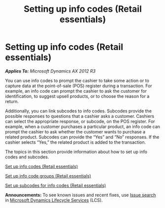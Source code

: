 ﻿---
title: Setting up info codes (Retail essentials)
TOCTitle: Setting up info codes (Retail essentials)
ms:assetid: b724625a-4d96-4ccf-a10c-95f9c5c9bee0
ms:mtpsurl: https://technet.microsoft.com/en-us/library/Dn736938(v=AX.60)
ms:contentKeyID: 62200415
ms.date: 08/15/2014
mtps_version: v=AX.60
f1_keywords:
- MsDynAx060.Forms.RetailInfocodeTableSpecific
- MsDynAx060.Forms.RetailTransactionInfocodeTrans
---

# Setting up info codes (Retail essentials) 


_**Applies To:** Microsoft Dynamics AX 2012 R3_

You can use info codes to prompt the cashier to take some action or to capture data at the point-of-sale (POS) register during a transaction. For example, an info code can prompt the cashier to ask the customer for identification, to suggest upsell products, or to choose the reason for a return.

Additionally, you can link subcodes to info codes. Subcodes provide the possible responses to questions that a cashier asks a customer. Cashiers can select the appropriate response, or subcode, on the POS register. For example, when a customer purchases a particular product, an info code can prompt the cashier to ask whether the customer wants to purchase a related product. Subcodes can provide the “Yes” and “No” responses. If the cashier selects “Yes,” the related product is added to the transaction.

The topics in this section provide information about how to set up info codes and subcodes.

[Set up info codes (Retail essentials)](set-up-info-codes-retail-essentials.md)

[Set up info code groups (Retail essentials)](set-up-info-code-groups-retail-essentials.md)

[Set up subcodes for info codes (Retail essentials)](set-up-subcodes-for-info-codes-retail-essentials.md)

  
**Announcements:** To see known issues and recent fixes, use [Issue search](http://go.microsoft.com/fwlink/?linkid=389258) in [Microsoft Dynamics Lifecycle Services](http://go.microsoft.com/fwlink/?linkid=306505) (LCS).

